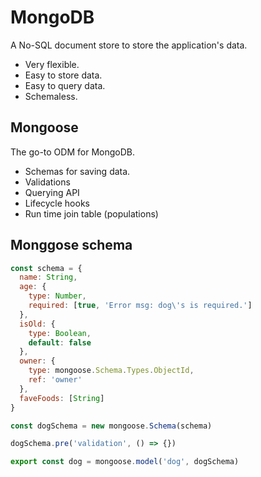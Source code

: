 # MongoDB

A No-SQL document store to store the application's data.

- Very flexible.
- Easy to store data.
- Easy to query data.
- Schemaless.

## Mongoose

The go-to ODM for MongoDB.

- Schemas for saving data.
- Validations
- Querying API
- Lifecycle hooks
- Run time join table (populations)

## Monggose schema

```javascript
const schema = {
  name: String,
  age: {
    type: Number,
    required: [true, 'Error msg: dog\'s is required.']
  },
  isOld: {
    type: Boolean,
    default: false
  },
  owner: {
    type: mongoose.Schema.Types.ObjectId,
    ref: 'owner'
  },
  faveFoods: [String]
}

const dogSchema = new mongoose.Schema(schema)

dogSchema.pre('validation', () => {})

export const dog = mongoose.model('dog', dogSchema)

```